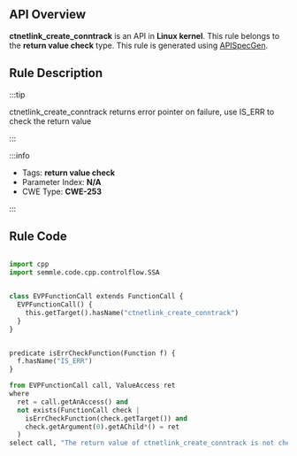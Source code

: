 ---
---


## API Overview
**ctnetlink_create_conntrack** is an API in **Linux kernel**. This rule belongs to the **return value check** type. This rule is generated using [APISpecGen](../../tools/APISpecGen).
## Rule Description

:::tip

ctnetlink_create_conntrack returns error pointer on failure, use IS_ERR to check the return value

:::

:::info

- Tags: **return value check**
- Parameter Index: **N/A**
- CWE Type: **CWE-253**

:::

## Rule Code
```python

import cpp
import semmle.code.cpp.controlflow.SSA


class EVPFunctionCall extends FunctionCall {
  EVPFunctionCall() {
    this.getTarget().hasName("ctnetlink_create_conntrack")
  }
}


predicate isErrCheckFunction(Function f) {
  f.hasName("IS_ERR") 
}

from EVPFunctionCall call, ValueAccess ret
where
  ret = call.getAnAccess() and
  not exists(FunctionCall check |
    isErrCheckFunction(check.getTarget()) and
    check.getArgument(0).getAChild*() = ret
  )
select call, "The return value of ctnetlink_create_conntrack is not checked with IS_ERR."
    
```